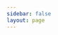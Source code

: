 ```yaml
---
sidebar: false
layout: page
---
```


<script setup>
import Directory from '../support/directory.vue'
</script>

<Directory/>



